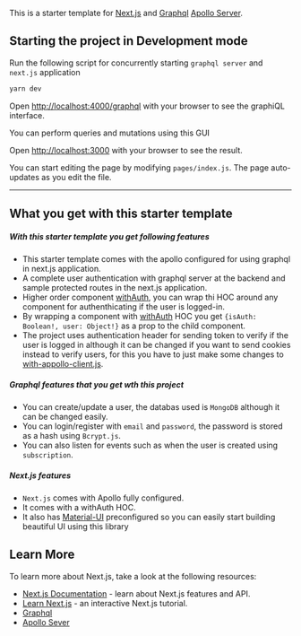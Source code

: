 This is a starter template for [Next.js](https://nextjs.org/) and [Graphql](https://graphql.org/) [Apollo Server](https://www.apollographql.com/).

## Starting the project in Development mode

Run the following script for concurrently starting `graphql server` and `next.js` application

```bash
yarn dev
```

Open [http://localhost:4000/graphql](http://localhost:4000/graphql) with your browser to see the graphiQL interface.

You can perform queries and mutations using this GUI

Open [http://localhost:3000](http://localhost:3000) with your browser to see the result.

You can start editing the page by modifying `pages/index.js`. The page auto-updates as you edit the file.

---

## What you get with this starter template

##### With this starter template you get following features

- This starter template comes with the apollo configured for using graphql in next.js application.
- A complete user authentication with graphql server at the backend and sample protected routes in the next.js application.
- Higher order component [withAuth](https://github.com/blurry-x-face/Nextjs-Graphql-Starter-Template/blob/master/client/components/withAuth.jsx), you can wrap thi HOC around any component for authenthicating if the user is logged-in.
- By wrapping a component with [withAuth](https://github.com/blurry-x-face/Nextjs-Graphql-Starter-Template/blob/master/client/components/withAuth.jsx) HOC you get `{isAuth: Boolean!, user: Object!}` as a prop to the child component.
- The project uses authentication header for sending token to verify if the user is logged in although it can be changed if you want to send cookies instead to verify users, for this you have to just make some changes to [with-appollo-client.js](https://github.com/blurry-x-face/Nextjs-Graphql-Starter-Template/blob/master/client/lib/with-apollo-client.js).

##### Graphql features that you get wth this project
- You can create/update a user, the databas used is `MongoDB` although it can be changed easily.
- You can login/register with `email` and `password`, the password is stored as a hash using `Bcrypt.js`.
- You can also listen for events such as when the user is created using `subscription`.

##### Next.js features
- `Next.js` comes with Apollo fully configured.
- It comes with a withAuth HOC.
- It also has [Material-UI](https://material-ui.com/) preconfigured so you can easily start building beautiful UI using this library

## Learn More

To learn more about Next.js, take a look at the following resources:

- [Next.js Documentation](https://nextjs.org/docs) - learn about Next.js features and API.
- [Learn Next.js](https://nextjs.org/learn) - an interactive Next.js tutorial.
- [Graphql](https://graphql.org/learn/)
- [Apollo Sever](https://www.apollographql.com/docs/apollo-server/)
